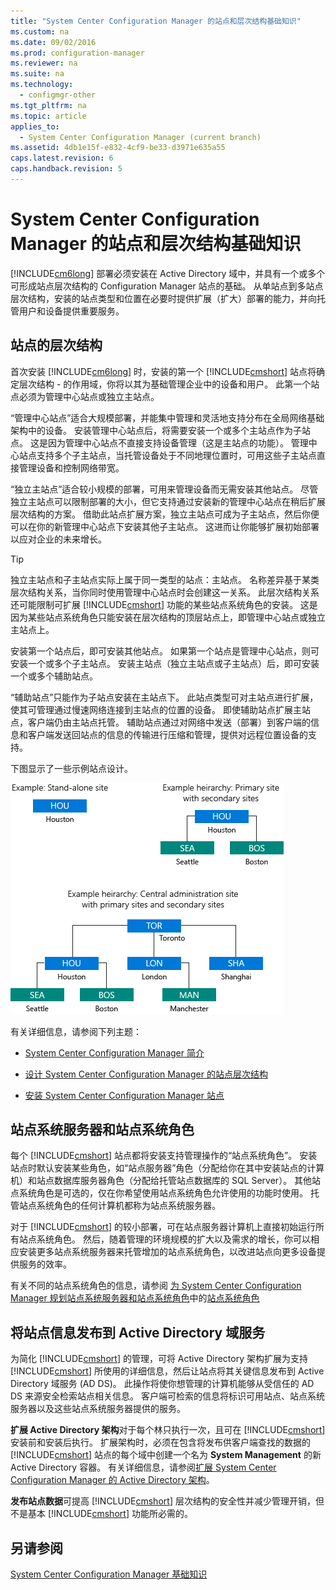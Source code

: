 ```yaml
---
title: "System Center Configuration Manager 的站点和层次结构基础知识"
ms.custom: na
ms.date: 09/02/2016
ms.prod: configuration-manager
ms.reviewer: na
ms.suite: na
ms.technology: 
  - configmgr-other
ms.tgt_pltfrm: na
ms.topic: article
applies_to: 
  - System Center Configuration Manager (current branch)
ms.assetid: 4db1e15f-e832-4cf9-be33-d3971e635a55
caps.latest.revision: 6
caps.handback.revision: 5
---
```

# System Center Configuration Manager 的站点和层次结构基础知识
[!INCLUDE[cm6long](../LocTest/includes/cm6long_md.md)] 部署必须安装在 Active Directory 域中，并具有一个或多个可形成站点层次结构的 Configuration Manager 站点的基础。 从单站点到多站点层次结构，安装的站点类型和位置在必要时提供扩展（扩大）部署的能力，并向托管用户和设备提供重要服务。 

## 站点的层次结构
首次安装 [!INCLUDE[cm6long](../LocTest/includes/cm6long_md.md)] 时，安装的第一个 [!INCLUDE[cmshort](../LocTest/includes/cmshort_md.md)] 站点将确定层次结构 \- 的作用域，你将以其为基础管理企业中的设备和用户。 此第一个站点必须为管理中心站点或独立主站点。  
  
 “管理中心站点”适合大规模部署，并能集中管理和灵活地支持分布在全局网络基础架构中的设备。 安装管理中心站点后，将需要安装一个或多个主站点作为子站点。  这是因为管理中心站点不直接支持设备管理（这是主站点的功能）。 管理中心站点支持多个子主站点，当托管设备处于不同地理位置时，可用这些子主站点直接管理设备和控制网络带宽。  
  
 “独立主站点”适合较小规模的部署，可用来管理设备而无需安装其他站点。 尽管独立主站点可以限制部署的大小，但它支持通过安装新的管理中心站点在稍后扩展层次结构的方案。 借助此站点扩展方案，独立主站点可成为子主站点，然后你便可以在你的新管理中心站点下安装其他子主站点。  这进而让你能够扩展初始部署以应对企业的未来增长。  
  
> [!TIP]  
>  独立主站点和子主站点实际上属于同一类型的站点：主站点。 名称差异基于某类层次结构关系，当你同时使用管理中心站点时会创建这一关系。  此层次结构关系还可能限制可扩展 [!INCLUDE[cmshort](../LocTest/includes/cmshort_md.md)] 功能的某些站点系统角色的安装。 这是因为某些站点系统角色只能安装在层次结构的顶层站点上，即管理中心站点或独立主站点上。  
  
 安装第一个站点后，即可安装其他站点。  如果第一个站点是管理中心站点，则可安装一个或多个子主站点。  安装主站点（独立主站点或子主站点）后，即可安装一个或多个辅助站点。  
  
 “辅助站点”只能作为子站点安装在主站点下。 此站点类型可对主站点进行扩展，使其可管理通过慢速网络连接到主站点的位置的设备。   即使辅助站点扩展主站点，客户端仍由主站点托管。 辅助站点通过对网络中发送（部署）到客户端的信息和客户端发送回站点的信息的传输进行压缩和管理，提供对远程位置设备的支持。  
  
 下图显示了一些示例站点设计。  
  
 ![层次结构&#95;示例](../LocTest/media/Hierarchy_examples.png "Hierarchy\_examples")  
  
 有关详细信息，请参阅下列主题：  
  
-   [System Center Configuration Manager 简介](../LocTest/Introduction-to-System-Center-Configuration-Manager.md)  
  
-   [设计 System Center Configuration Manager 的站点层次结构](../LocTest/Design-a-hierarchy-of-sites-for-System-Center-Configuration-Manager.md)  
  
-   [安装 System Center Configuration Manager 站点](../Topic/Install%20System%20Center%20Configuration%20Manager%20sites.md)  
  
## 站点系统服务器和站点系统角色  
 每个 [!INCLUDE[cmshort](../LocTest/includes/cmshort_md.md)] 站点都将安装支持管理操作的“站点系统角色”。  安装站点时默认安装某些角色，如“站点服务器”角色（分配给你在其中安装站点的计算机）和站点数据库服务器角色（分配给托管站点数据库的 SQL Server）。 其他站点系统角色是可选的，仅在你希望使用站点系统角色允许使用的功能时使用。  托管站点系统角色的任何计算机都称为站点系统服务器。  
  
 对于 [!INCLUDE[cmshort](../LocTest/includes/cmshort_md.md)] 的较小部署，可在站点服务器计算机上直接初始运行所有站点系统角色。 然后，随着管理的环境规模的扩大以及需求的增长，你可以相应安装更多站点系统服务器来托管增加的站点系统角色，以改进站点向更多设备提供服务的效率。  
  
 有关不同的站点系统角色的信息，请参阅 [为 System Center Configuration Manager 规划站点系统服务器和站点系统角色](../LocTest/Plan-for-site-system-servers-and-site-system-roles-for-System-Center-Configuration-Manager.md)中的[站点系统角色](../LocTest/Plan-for-site-system-servers-and-site-system-roles-for-System-Center-Configuration-Manager.md#bkmk_planroles)  
  
## 将站点信息发布到 Active Directory 域服务  
 为简化 [!INCLUDE[cmshort](../LocTest/includes/cmshort_md.md)] 的管理，可将 Active Directory 架构扩展为支持 [!INCLUDE[cmshort](../LocTest/includes/cmshort_md.md)] 所使用的详细信息，然后让站点将其关键信息发布到 Active Directory 域服务 (AD DS)。 此操作将使你想管理的计算机能够从受信任的 AD DS 来源安全检索站点相关信息。 客户端可检索的信息将标识可用站点、站点系统服务器以及这些站点系统服务器提供的服务。  
  
 **扩展 Active Directory 架构**对于每个林只执行一次，且可在 [!INCLUDE[cmshort](../LocTest/includes/cmshort_md.md)] 安装前和安装后执行。   扩展架构时，必须在包含将发布供客户端查找的数据的 [!INCLUDE[cmshort](../LocTest/includes/cmshort_md.md)] 站点的每个域中创建一个名为 **System Management** 的新 Active Directory 容器。 有关详细信息，请参阅[扩展 System Center Configuration Manager 的 Active Directory 架构](../LocTest/Extend-the-Active-Directory-schema-for-System-Center-Configuration-Manager.md)。  
  
 **发布站点数据**可提高 [!INCLUDE[cmshort](../LocTest/includes/cmshort_md.md)] 层次结构的安全性并减少管理开销，但不是基本 [!INCLUDE[cmshort](../LocTest/includes/cmshort_md.md)] 功能所必需的。  
  
## 另请参阅  
 [System Center Configuration Manager 基础知识](../LocTest/Fundamentals-of-System-Center-Configuration-Manager.md)
